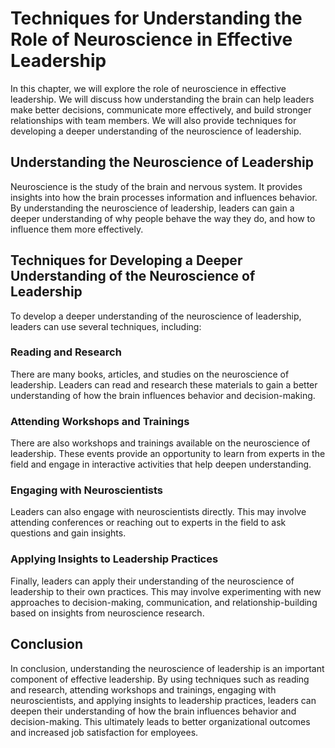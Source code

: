Techniques for Understanding the Role of Neuroscience in Effective Leadership
======================================================================================================================================

In this chapter, we will explore the role of neuroscience in effective leadership. We will discuss how understanding the brain can help leaders make better decisions, communicate more effectively, and build stronger relationships with team members. We will also provide techniques for developing a deeper understanding of the neuroscience of leadership.

Understanding the Neuroscience of Leadership
--------------------------------------------

Neuroscience is the study of the brain and nervous system. It provides insights into how the brain processes information and influences behavior. By understanding the neuroscience of leadership, leaders can gain a deeper understanding of why people behave the way they do, and how to influence them more effectively.

Techniques for Developing a Deeper Understanding of the Neuroscience of Leadership
----------------------------------------------------------------------------------

To develop a deeper understanding of the neuroscience of leadership, leaders can use several techniques, including:

### Reading and Research

There are many books, articles, and studies on the neuroscience of leadership. Leaders can read and research these materials to gain a better understanding of how the brain influences behavior and decision-making.

### Attending Workshops and Trainings

There are also workshops and trainings available on the neuroscience of leadership. These events provide an opportunity to learn from experts in the field and engage in interactive activities that help deepen understanding.

### Engaging with Neuroscientists

Leaders can also engage with neuroscientists directly. This may involve attending conferences or reaching out to experts in the field to ask questions and gain insights.

### Applying Insights to Leadership Practices

Finally, leaders can apply their understanding of the neuroscience of leadership to their own practices. This may involve experimenting with new approaches to decision-making, communication, and relationship-building based on insights from neuroscience research.

Conclusion
----------

In conclusion, understanding the neuroscience of leadership is an important component of effective leadership. By using techniques such as reading and research, attending workshops and trainings, engaging with neuroscientists, and applying insights to leadership practices, leaders can deepen their understanding of how the brain influences behavior and decision-making. This ultimately leads to better organizational outcomes and increased job satisfaction for employees.
